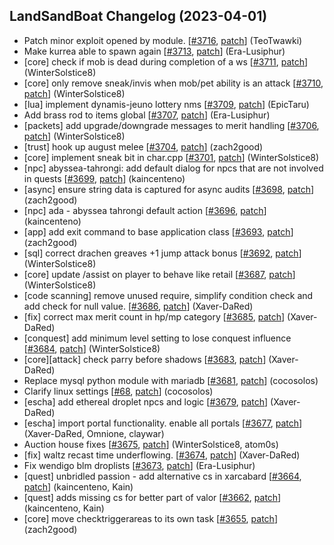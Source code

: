 ## LandSandBoat Changelog (2023-04-01)
- Patch minor exploit opened by module. [[#3716](https://github.com/LandSandBoat/server/pull/3716), [patch](https://github.com/LandSandBoat/server/pull/3716.patch)] (TeoTwawki)
- Make kurrea able to spawn again [[#3713](https://github.com/LandSandBoat/server/pull/3713), [patch](https://github.com/LandSandBoat/server/pull/3713.patch)] (Era-Lusiphur)
- [core] check if mob is dead during completion of a ws [[#3711](https://github.com/LandSandBoat/server/pull/3711), [patch](https://github.com/LandSandBoat/server/pull/3711.patch)] (WinterSolstice8)
- [core] only remove sneak/invis when mob/pet ability is an attack [[#3710](https://github.com/LandSandBoat/server/pull/3710), [patch](https://github.com/LandSandBoat/server/pull/3710.patch)] (WinterSolstice8)
- [lua] implement dynamis-jeuno lottery nms [[#3709](https://github.com/LandSandBoat/server/pull/3709), [patch](https://github.com/LandSandBoat/server/pull/3709.patch)] (EpicTaru)
- Add brass rod to items global [[#3707](https://github.com/LandSandBoat/server/pull/3707), [patch](https://github.com/LandSandBoat/server/pull/3707.patch)] (Era-Lusiphur)
- [packets] add upgrade/downgrade messages to merit handling [[#3706](https://github.com/LandSandBoat/server/pull/3706), [patch](https://github.com/LandSandBoat/server/pull/3706.patch)] (WinterSolstice8)
- [trust] hook up august melee [[#3704](https://github.com/LandSandBoat/server/pull/3704), [patch](https://github.com/LandSandBoat/server/pull/3704.patch)] (zach2good)
- [core] implement sneak bit in char.cpp [[#3701](https://github.com/LandSandBoat/server/pull/3701), [patch](https://github.com/LandSandBoat/server/pull/3701.patch)] (WinterSolstice8)
- [npc] abyssea-tahrongi: add default dialog for npcs that are not involved in quests [[#3699](https://github.com/LandSandBoat/server/pull/3699), [patch](https://github.com/LandSandBoat/server/pull/3699.patch)] (kaincenteno)
- [async] ensure string data is captured for async audits [[#3698](https://github.com/LandSandBoat/server/pull/3698), [patch](https://github.com/LandSandBoat/server/pull/3698.patch)] (zach2good)
- [npc] ada - abyssea tahrongi default action [[#3696](https://github.com/LandSandBoat/server/pull/3696), [patch](https://github.com/LandSandBoat/server/pull/3696.patch)] (kaincenteno)
- [app] add exit command to base application class [[#3693](https://github.com/LandSandBoat/server/pull/3693), [patch](https://github.com/LandSandBoat/server/pull/3693.patch)] (zach2good)
- [sql] correct drachen greaves +1 jump attack bonus [[#3692](https://github.com/LandSandBoat/server/pull/3692), [patch](https://github.com/LandSandBoat/server/pull/3692.patch)] (WinterSolstice8)
- [core] update /assist on player to behave like retail [[#3687](https://github.com/LandSandBoat/server/pull/3687), [patch](https://github.com/LandSandBoat/server/pull/3687.patch)] (WinterSolstice8)
- [code scanning] remove unused require, simplify condition check and add check for null value. [[#3686](https://github.com/LandSandBoat/server/pull/3686), [patch](https://github.com/LandSandBoat/server/pull/3686.patch)] (Xaver-DaRed)
- [fix] correct max merit count in hp/mp category [[#3685](https://github.com/LandSandBoat/server/pull/3685), [patch](https://github.com/LandSandBoat/server/pull/3685.patch)] (Xaver-DaRed)
- [conquest] add minimum level setting to lose conquest influence [[#3684](https://github.com/LandSandBoat/server/pull/3684), [patch](https://github.com/LandSandBoat/server/pull/3684.patch)] (WinterSolstice8)
- [core][attack] check parry before shadows [[#3683](https://github.com/LandSandBoat/server/pull/3683), [patch](https://github.com/LandSandBoat/server/pull/3683.patch)] (Xaver-DaRed)
- Replace mysql python module with mariadb [[#3681](https://github.com/LandSandBoat/server/pull/3681), [patch](https://github.com/LandSandBoat/server/pull/3681.patch)] (cocosolos)
- Clarify linux settings [[#68](https://github.com/LandSandBoat/lsb-wiki/pull/68), [patch](https://github.com/LandSandBoat/lsb-wiki/pull/68.patch)] (cocosolos)
- [escha] add ethereal droplet npcs and logic [[#3679](https://github.com/LandSandBoat/server/pull/3679), [patch](https://github.com/LandSandBoat/server/pull/3679.patch)] (Xaver-DaRed)
- [escha] import portal functionality. enable all portals [[#3677](https://github.com/LandSandBoat/server/pull/3677), [patch](https://github.com/LandSandBoat/server/pull/3677.patch)] (Xaver-DaRed, Omnione, claywar)
- Auction house fixes [[#3675](https://github.com/LandSandBoat/server/pull/3675), [patch](https://github.com/LandSandBoat/server/pull/3675.patch)] (WinterSolstice8, atom0s)
- [fix] waltz recast time underflowing. [[#3674](https://github.com/LandSandBoat/server/pull/3674), [patch](https://github.com/LandSandBoat/server/pull/3674.patch)] (Xaver-DaRed)
- Fix wendigo blm droplists [[#3673](https://github.com/LandSandBoat/server/pull/3673), [patch](https://github.com/LandSandBoat/server/pull/3673.patch)] (Era-Lusiphur)
- [quest] unbridled passion - add alternative cs in xarcabard [[#3664](https://github.com/LandSandBoat/server/pull/3664), [patch](https://github.com/LandSandBoat/server/pull/3664.patch)] (kaincenteno, Kain)
- [quest] adds missing cs for better part of valor [[#3662](https://github.com/LandSandBoat/server/pull/3662), [patch](https://github.com/LandSandBoat/server/pull/3662.patch)] (kaincenteno, Kain)
- [core] move checktriggerareas to its own task [[#3655](https://github.com/LandSandBoat/server/pull/3655), [patch](https://github.com/LandSandBoat/server/pull/3655.patch)] (zach2good)
